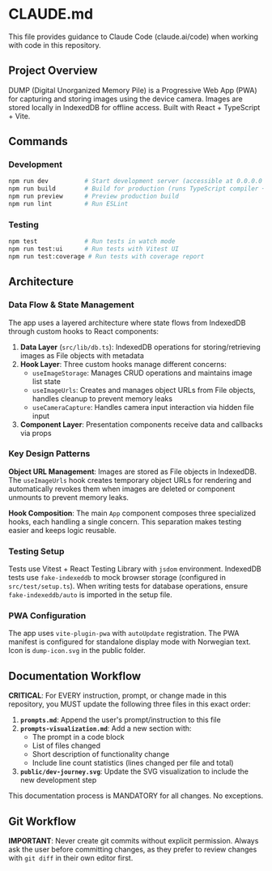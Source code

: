 # CLAUDE.md

This file provides guidance to Claude Code (claude.ai/code) when working with code in this repository.

## Project Overview

DUMP (Digital Unorganized Memory Pile) is a Progressive Web App (PWA) for capturing and storing images using the device camera. Images are stored locally in IndexedDB for offline access. Built with React + TypeScript + Vite.

## Commands

### Development
```bash
npm run dev          # Start development server (accessible at 0.0.0.0 for Gitpod)
npm run build        # Build for production (runs TypeScript compiler + Vite build)
npm run preview      # Preview production build
npm run lint         # Run ESLint
```

### Testing
```bash
npm test             # Run tests in watch mode
npm run test:ui      # Run tests with Vitest UI
npm run test:coverage # Run tests with coverage report
```

## Architecture

### Data Flow & State Management

The app uses a layered architecture where state flows from IndexedDB through custom hooks to React components:

1. **Data Layer** (`src/lib/db.ts`): IndexedDB operations for storing/retrieving images as File objects with metadata
2. **Hook Layer**: Three custom hooks manage different concerns:
   - `useImageStorage`: Manages CRUD operations and maintains image list state
   - `useImageUrls`: Creates and manages object URLs from File objects, handles cleanup to prevent memory leaks
   - `useCameraCapture`: Handles camera input interaction via hidden file input
3. **Component Layer**: Presentation components receive data and callbacks via props

### Key Design Patterns

**Object URL Management**: Images are stored as File objects in IndexedDB. The `useImageUrls` hook creates temporary object URLs for rendering and automatically revokes them when images are deleted or component unmounts to prevent memory leaks.

**Hook Composition**: The main `App` component composes three specialized hooks, each handling a single concern. This separation makes testing easier and keeps logic reusable.

### Testing Setup

Tests use Vitest + React Testing Library with `jsdom` environment. IndexedDB tests use `fake-indexeddb` to mock browser storage (configured in `src/test/setup.ts`). When writing tests for database operations, ensure `fake-indexeddb/auto` is imported in the setup file.

### PWA Configuration

The app uses `vite-plugin-pwa` with `autoUpdate` registration. The PWA manifest is configured for standalone display mode with Norwegian text. Icon is `dump-icon.svg` in the public folder.

## Documentation Workflow

**CRITICAL**: For EVERY instruction, prompt, or change made in this repository, you MUST update the following three files in this exact order:

1. **`prompts.md`**: Append the user's prompt/instruction to this file
2. **`prompts-visualization.md`**: Add a new section with:
   - The prompt in a code block
   - List of files changed
   - Short description of functionality change
   - Include line count statistics (lines changed per file and total)
3. **`public/dev-journey.svg`**: Update the SVG visualization to include the new development step

This documentation process is MANDATORY for all changes. No exceptions.

## Git Workflow

**IMPORTANT**: Never create git commits without explicit permission. Always ask the user before committing changes, as they prefer to review changes with `git diff` in their own editor first.
